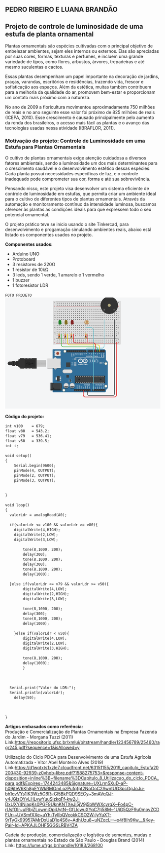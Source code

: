 ## PEDRO RIBEIRO E LUANA BRANDÃO

## Projeto de controle de luminosidade de uma estufa de planta ornamental

<p> Plantas ornamentais são espécies cultivadas com o principal objetivo de embelezar ambientes, sejam eles internos ou externos. Elas são apreciadas por suas cores, formas, texturas e perfumes, e incluem uma grande variedade de tipos, como flores, arbustos, árvores, trepadeiras e até mesmo suculentas e cactos.</p>

<p> Essas plantas desempenham um papel importante na decoração de jardins, praças, varandas, escritórios e residências, trazendo vida, frescor e sofisticação aos espaços. Além da estética, muitas também contribuem para a melhoria da qualidade do ar, promovem bem-estar e proporcionam um contato mais próximo com a natureza.</p> 
<p> No ano de 2009 a floricultura movimentou aproximadamente 750
milhões de reais e no ano seguinte esse valor foi próximo de 825 milhões de
reais (ICEPA, 2010). Esse crescimento é causado principalmente
pelo aumento da renda dos brasileiros, o acesso mais fácil as plantas e o
avanço das tecnologias usadas nessa atividade (IBRAFLOR, 2011).</p>


### Motivação do projeto: Controle de Luminosidade em uma Estufa para Plantas Ornamentais

<p> O cultivo de plantas ornamentais exige atenção cuidadosa a diversos fatores ambientais, sendo a luminosidade um dos mais determinantes para o crescimento saudável e o desenvolvimento estético dessas espécies. Cada planta possui necessidades específicas de luz, e o controle inadequado pode comprometer sua cor, forma e até sua sobrevivência. </p>
<p> Pensando nisso, este projeto visa desenvolver um sistema eficiente de controle de luminosidade em estufas, que permita criar um ambiente ideal para o cultivo de diferentes tipos de plantas ornamentais. Através da automação e monitoramento contínuo da intensidade luminosa, buscamos oferecer às plantas as condições ideais para que expressem todo o seu potencial ornamental. </p>
<p> O projeto prático teve se início usando o site Tinkercad, para desenvolvimento e progamação simulando ambientes reais, abaixo está listado os componentes usados no projeto.</p>

 **Componentes usados:**

* Arduino UNO
* Protoboard
* 3 resistores de 220Ω
* 1 resistor de 10kΩ
* 3 leds, sendo 1 verde, 1 amarelo e 1 vermelho
* 1 buzzer 
* 1 fotoresistor LDR 

``FOTO PROJETO``
![Foto do projeto](imagemArduino.png)


**Código do projeto:**
```int valorLdr;
int v100 	= 679;
float v80 	= 543.2;
float v79 	= 536.41;
float v50	= 339.5;
int i; 		

void setup()
{
	Serial.begin(9600);
  	pinMode(4, OUTPUT);
  	pinMode(2, OUTPUT);
  	pinMode(3, OUTPUT);

  
}

void loop()
{
  valorLdr = analogRead(A0);
  
  if(valorLdr <= v100 && valorLdr >= v80){
  	digitalWrite(4,HIGH);
    digitalWrite(2,LOW);
    digitalWrite(3,LOW);
    
    	tone(8,1000, 200);
    	delay(300);
    	tone(8,1000, 200);
    	delay(300);
    	tone(8,1000, 200);
    	delay(1000);
    
  }else if(valorLdr <= v79 && valorLdr >= v50){
  		digitalWrite(4,LOW);
    	digitalWrite(2,HIGH);
    	digitalWrite(3,LOW);
    
        tone(8,1000, 200);
    	delay(300);
    	tone(8,1000, 200);
    	delay(1000);
    
  	}else if(valorLdr < v50){
  		digitalWrite(4,LOW);
    	digitalWrite(2,LOW);
    	digitalWrite(3,HIGH);

    	tone(8,1000, 200);
    	delay(1000);
  		}
  	 
  
  
  Serial.print("Valor do LDR:");
  Serial.println(valorLdr);
	delay(50);



}
```
**Artigos embasados como referência:** <br>
Produção e Comercialização de Plantas
Ornamentais na Empresa Fazenda do Jardim - Morgana Tuzzi (2011) <br>
Link:https://repositorio.ufsc.br/xmlui/bitstream/handle/123456789/25460/ragr245.pdf?sequence=1&isAllowed=y

Utilização do Ciclo PDCA para Desenvolvimento de uma Estufa Agrícola Automatizada - Vitor Abel Monteiro Alves (2019) <br>
Link:https://d1wqtxts1xzle7.cloudfront.net/63151155/2019_capitulo_Estufa20200430-92939-z0vhob-libre.pdf?1588275753=&response-content-disposition=inline%3B+filename%3DCapitulo_8_Utilizacao_do_ciclo_PDCA_para.pdf&Expires=1744243485&Signature=UXLrm5XuD-aP-h09jteV6Kh8gEYWkRMOmLozPufqfpt2NoOoC2AwntUG3pcGgJoJu-bh1ovVYs1lK3Wz5G6R~Gl5BkPQD9SECy~3mAVqQJ-y4JGIzOYvLHLvwYuuSizkqFf-kw2J-DxUXY4NiaqKs0PGF9UknKNTXeJi5jV9j5bWWXcyrqX~Fo4pC-rUsfOIr~ulRbjZLowmiOpiUytN~GfLlcwuXYqC7tj58M~1UjG5QzF9u0movZCDFUr-~UVSmfXXe~uYh-TylIbQVcokkCSO2W-lyYuXT-9rTyGk99957AMrDxUaD1q4S6v~AdhUzu8~uNZqcL--~x4f8Ih9Kw__&Key-Pair-Id=APKAJLOHF5GGSLRBV4ZA

Cadeia de produção, comercialização e logística de sementes, mudas e plantas ornamentais no Estado de São Paulo - Douglas Brand (2014) <br>
Link: https://lume.ufrgs.br/handle/10183/268100

 

